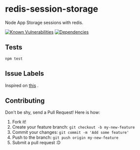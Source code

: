 # redis-session-storage
Node App Storage sessions with redis.

[![Known Vulnerabilities](https://snyk.io/test/github/rdiego26/redis-session-storage/badge.svg)](https://snyk.io/test/github/rdiego26/redis-session-storage)
[![Dependencies](https://david-dm.org/rdiego26/redis-session-storage.svg)](https://david-dm.org/rdiego26/redis-session-storage.svg)

## Tests

  `npm test`
  
## Issue Labels
Inspired on [this](https://robinpowered.com/blog/best-practice-system-for-organizing-and-tagging-github-issues/) .
  
  
## Contributing

Don't be shy, send a Pull Request! Here is how:

1. Fork it!
2. Create your feature branch: `git checkout -b my-new-feature`
3. Commit your changes: `git commit -m 'Add some feature'`
4. Push to the branch: `git push origin my-new-feature`
5. Submit a pull request :D  
